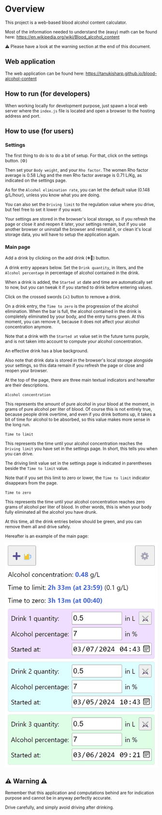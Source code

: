 # Overview

This project is a web-based blood alcohol content calculator.

Most of the information needed to understand the (easy) math can be found here: https://en.wikipedia.org/wiki/Blood_alcohol_content

⚠️ Please have a look at the warning section at the end of this document.

## Web application

The web application can be found here: https://tanukisharp.github.io/blood-alcohol-content

## How to run (for developers)

When working locally for development purpose, just spawn a local web server where the `index.js` file is located and open a browser to the hosting address and port.

## How to use (for users)

### Settings

The first thing to do is to do a bit of setup. For that, click on the settings button. (⚙️)

Then set your `Body weight`, and your `Rho factor`. The women Rho factor average is 0.58 L/kg and the men Rho factor average is 0.71 L/Kg, as indicated on the settings page.

As for the `Alcohol elimination rate`, you can let the default value (0.148 g/L/hour), unless you know what you are doing.

You can also set the `Driving limit` to the regulation value where you drive, but feel free to set it lower if you want.

Your settings are stored in the browser's local storage, so if you refresh the page or close it and reopen it later, your settings remain, but if you use another browser or uninstall the browser and reinstall it, or clean it's local storage data, you will have to setup the application again.

### Main page

Add a drink by clicking on the add drink (➕🍺) button.

A drink entry appears below. Set the `Drink quantity`, in liters, and the `Alcohol percentage` in percentage of alcohol contained in the drink.

When a drink is added, the `Started at` date and time are automatically set to now, but you can tweak it if you started to drink before entering values.

Click on the crossed swords (⚔️) button to remove a drink.

On a drink entry, the `Time to zero` is the progression of the alcohol elimination. When the bar is full, the alcohol contained in the drink is completely eliminated by your body, and the entry turns green. At this moment, you can remove it, because it does not affect your alcohol concentration anymore.

Note that a drink with the `Started at` value set in the future turns purple, and is not taken into account to compute your alcohol concentration.

An effective drink has a blue background.

Also note that drink data is stored in the browser's local storage alongside your settings, so this data remain if you refresh the page or close and reopen your browser.

At the top of the page, there are three main textual indicators and hereafter are their descriptions.

`Alcohol concentration`

This represents the amount of pure alcohol in your blood at the moment, in grams of pure alcohol per liter of blood. Of course this is not entirely true, because people drink overtime, and even if you drink bottoms up, it takes a bit of time for alcohol to be absorbed, so this value makes more sense in the long run.

`Time to limit`

This represents the time until your alcohol concentration reaches the `Driving limit` you have set in the settings page. In short, this tells you when you can drive.

The driving limit value set in the settings page is indicated in parentheses beside the `Time to limit` value.

Note that if you set this limit to zero or lower, the `Time to limit` indicator disappears from the page.

`Time to zero`

This represents the time until your alcohol concentration reaches zero grams of alcohol per liter of blood. In other words, this is when your body fully eliminated all the alcohol you have drunk.

At this time, all the drink entries below should be green, and you can remove them all and drive safely.

Hereafter is an example of the main page:

![Main page](./docs/main-page.png)

## ⚠️ Warning ⚠️

Remember that this application and computations behind are for indication purpose and cannot be in anyway perfectly accurate.

Drive carefully, and simply avoid driving after drinking.
